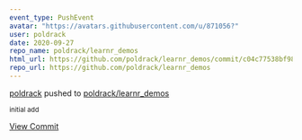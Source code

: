 ```yaml
---
event_type: PushEvent
avatar: "https://avatars.githubusercontent.com/u/871056?"
user: poldrack
date: 2020-09-27
repo_name: poldrack/learnr_demos
html_url: https://github.com/poldrack/learnr_demos/commit/c04c77538bf98ace1330d2d5dd65c4b0f1e8b8e0
repo_url: https://github.com/poldrack/learnr_demos
---
```


<a href='https://github.com/poldrack' target='_blank'>poldrack</a> pushed to <a href='https://github.com/poldrack/learnr_demos' target='_blank'>poldrack/learnr_demos</a>

<small>initial add</small>

<a href='https://github.com/poldrack/learnr_demos/commit/c04c77538bf98ace1330d2d5dd65c4b0f1e8b8e0' target='_blank'>View Commit</a>